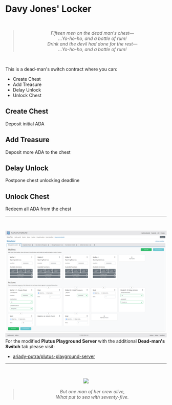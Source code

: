 # Davy Jones' Locker

<br/><div align="center">
  >_Fifteen men on the dead man's chest—_<br/>
  >_...Yo-ho-ho, and a bottle of rum!_<br/>
  >_Drink and the devil had done for the rest—_<br/>
  >_...Yo-ho-ho, and a bottle of rum!_<br/>
</div><br/>

This is a dead-man's switch contract where you can:
- Create Chest
- Add Treasure
- Delay Unlock
- Unlock Chest

## Create Chest
Deposit initial ADA

## Add Treasure
Deposit more ADA to the chest

## Delay Unlock
Postpone chest unlocking deadline

## Unlock Chest
Redeem all ADA from the chest

---
<br/><div>
  <img src="https://github.com/ariady-putra/plutus-playground-server/blob/main/screenshots/1_DavyJonesLocker.png"/>
  For the modified <b>Plutus Playground Server</b> with the additional <b>Dead-man's Switch</b> tab please visit:
  <ul>
    <li>
      <a href="https://github.com/ariady-putra/plutus-playground-server">ariady-putra/plutus-playground-server</a>
    </li>
  </ul>
</div>

---
<br/><div align="center">
  <img src="https://images5.alphacoders.com/641/641119.jpg"/>
  >_But one man of her crew alive,_<br/>
  >_What put to sea with seventy-five._<br/>
</div><br/>
